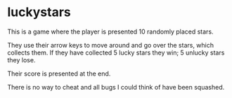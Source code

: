 # luckystars

This is a game where the player is presented 10 randomly placed stars.

They use their arrow keys to move around and go over the stars, which collects them. If they have collected 5 lucky stars they win; 5 unlucky stars they lose.

Their score is presented at the end.

There is no way to cheat and all bugs I could think of have been squashed.
